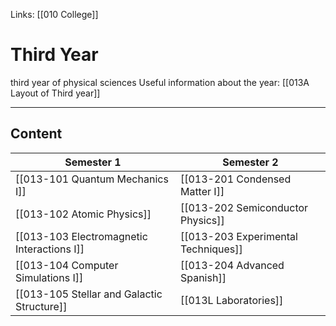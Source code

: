 Links: [[010 College]]
# Third Year

third year of physical sciences
Useful information about the year:
[[013A Layout of Third year]]

---
## Content

| Semester 1                                 |  Semester 2                          |
| ------------------------------------------ | ----------------------------------- |
| [[013-101 Quantum Mechanics I]]            | [[013-201 Condensed Matter I]]      |
| [[013-102 Atomic Physics]]                 | [[013-202 Semiconductor Physics]]   |
| [[013-103 Electromagnetic Interactions I]] | [[013-203 Experimental Techniques]] |
| [[013-104 Computer Simulations I]]         | [[013-204 Advanced Spanish]]                                    |
| [[013-105 Stellar and Galactic Structure]] |          [[013L Laboratories]]                           |


